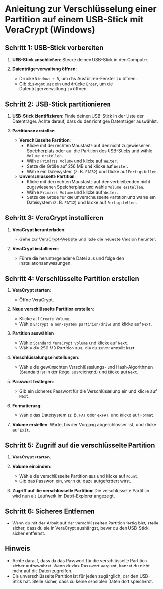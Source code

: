 # Anleitung zur Verschlüsselung einer Partition auf einem USB-Stick mit VeraCrypt (Windows)

## Schritt 1: USB-Stick vorbereiten

1. **USB-Stick anschließen**: Stecke deinen USB-Stick in den Computer.

2. **Datenträgerverwaltung öffnen**:
   - Drücke `Windows + R`, um das Ausführen-Fenster zu öffnen.
   - Gib `diskmgmt.msc` ein und drücke `Enter`, um die Datenträgerverwaltung zu öffnen.

## Schritt 2: USB-Stick partitionieren

1. **USB-Stick identifizieren**: Finde deinen USB-Stick in der Liste der Datenträger. Achte darauf, dass du den richtigen Datenträger auswählst.

2. **Partitionen erstellen**:
   - **Verschlüsselte Partition**:
     - Klicke mit der rechten Maustaste auf den nicht zugewiesenen Speicherplatz oder auf die Partition des USB-Sticks und wähle `Volume erstellen`.
     - Wähle `Primäres Volume` und klicke auf `Weiter`.
     - Setze die Größe auf 256 MB und klicke auf `Weiter`.
     - Wähle ein Dateisystem (z. B. `FAT32`) und klicke auf `Fertigstellen`.
   - **Unverschlüsselte Partition**:
     - Klicke mit der rechten Maustaste auf den verbleibenden nicht zugewiesenen Speicherplatz und wähle `Volume erstellen`.
     - Wähle `Primäres Volume` und klicke auf `Weiter`.
     - Setze die Größe für die unverschlüsselte Partition und wähle ein Dateisystem (z. B. `FAT32`) und klicke auf `Fertigstellen`.

## Schritt 3: VeraCrypt installieren

1. **VeraCrypt herunterladen**:
   - Gehe zur [VeraCrypt-Website](https://www.veracrypt.fr/en/Downloads.html) und lade die neueste Version herunter.

2. **VeraCrypt installieren**:
   - Führe die heruntergeladene Datei aus und folge den Installationsanweisungen.

## Schritt 4: Verschlüsselte Partition erstellen

1. **VeraCrypt starten**:
   - Öffne VeraCrypt.

2. **Neue verschlüsselte Partition erstellen**:
   - Klicke auf `Create Volume`.
   - Wähle `Encrypt a non-system partition/drive` und klicke auf `Next`.

3. **Partition auswählen**:
   - Wähle `Standard VeraCrypt volume` und klicke auf `Next`.
   - Wähle die 256 MB Partition aus, die du zuvor erstellt hast.

4. **Verschlüsselungseinstellungen**:
   - Wähle die gewünschten Verschlüsselungs- und Hash-Algorithmen (Standard ist in der Regel ausreichend) und klicke auf `Next`.

5. **Passwort festlegen**:
   - Gib ein sicheres Passwort für die Verschlüsselung ein und klicke auf `Next`.

6. **Formatierung**:
   - Wähle das Dateisystem (z. B. `FAT` oder `exFAT`) und klicke auf `Format`.

7. **Volume erstellen**: Warte, bis der Vorgang abgeschlossen ist, und klicke auf `Exit`.

## Schritt 5: Zugriff auf die verschlüsselte Partition

1. **VeraCrypt starten**.
2. **Volume einbinden**:
   - Wähle die verschlüsselte Partition aus und klicke auf `Mount`.
   - Gib das Passwort ein, wenn du dazu aufgefordert wirst.

3. **Zugriff auf die verschlüsselte Partition**: Die verschlüsselte Partition wird nun als Laufwerk im Datei-Explorer angezeigt.

## Schritt 6: Sicheres Entfernen

- Wenn du mit der Arbeit auf der verschlüsselten Partition fertig bist, stelle sicher, dass du sie in VeraCrypt aushängst, bevor du den USB-Stick sicher entfernst.

## Hinweis

- Achte darauf, dass du das Passwort für die verschlüsselte Partition sicher aufbewahrst. Wenn du das Passwort vergisst, kannst du nicht mehr auf die Daten zugreifen.
- Die unverschlüsselte Partition ist für jeden zugänglich, der den USB-Stick hat. Stelle sicher, dass du keine sensiblen Daten dort speicherst.
